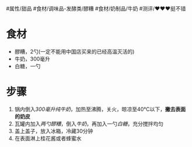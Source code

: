 #属性/甜品 
#食材/调味品-发酵类/醪糟 #食材/奶制品/牛奶 
#测评/❤️❤️❤️挺不错 

# 食材 
- 醪糟，2勺(一定不能用中国店买来的已经高温灭活的)
- 牛奶，300毫升
- 白糖，一勺

# 步骤
1. 锅内倒入*300毫升纯牛奶*，加热至沸腾，关火，晾凉至40°C以下，**撇去表面的奶皮**
2. 瓦罐内加入*两勺醪糟*，倒入*牛奶*，再加入一勺*白糖*，充分搅拌均匀
3. 盖上盖子，放入冰箱，冷藏30分钟
4. 在表面淋上桂花酱或者蜂蜜水